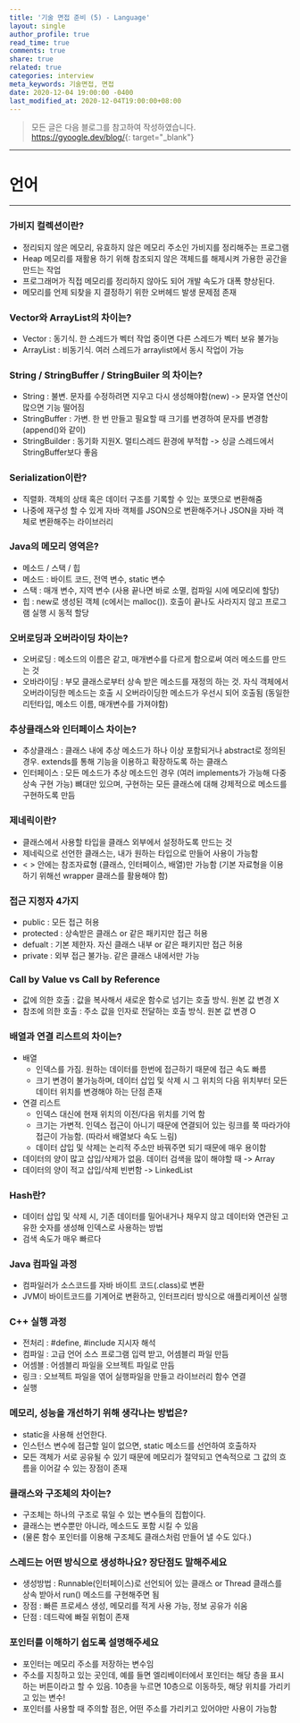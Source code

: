 ```yaml
---
title: '기술 면접 준비 (5) - Language'
layout: single
author_profile: true
read_time: true
comments: true
share: true
related: true
categories: interview
meta_keywords: 기술면접, 면접
date: 2020-12-04 19:00:00 -0400
last_modified_at: 2020-12-04T19:00:00+08:00
---
```


> 모든 글은 다음 블로그를 참고하여 작성하였습니다.<br> <https://gyoogle.dev/blog/>{: target="\_blank"}

<hr>

# 언어

<hr>

### 가비지 컬렉션이란?

-   정리되지 않은 메모리, 유효하지 않은 메모리 주소인 가비지를 정리해주는 프로그램
-   Heap 메모리를 재활용 하기 위해 참조되지 않은 객체드를 해제시켜 가용한 공간을 만드는 작업
-   프로그래머가 직접 메모리를 정리하지 않아도 되어 개발 속도가 대폭 향상된다.
-   메모리를 언제 되찾을 지 결정하기 위한 오버헤드 발생 문제점 존재

### Vector와 ArrayList의 차이는?

-   Vector : 동기식. 한 스레드가 벡터 작업 중이면 다른 스레드가 벡터 보유 불가능
-   ArrayList : 비동기식. 여러 스레드가 arraylist에서 동시 작업이 가능

### String / StringBuffer / StringBuiler 의 차이는?

-   String : 불변. 문자를 수정하려면 지우고 다시 생성해야함(new) -> 문자열 연산이 많으면 기능 떨어짐
-   StringBuffer : 가변. 한 번 만들고 필요할 때 크기를 변경하여 문자를 변경함 (append()와 같이)
-   StringBuilder : 동기화 지원X. 멀티스레드 환경에 부적합 -> 싱글 스레드에서 StringBuffer보다 좋음

### Serialization이란?

-   직렬화. 객체의 상태 혹은 데이터 구조를 기록할 수 있는 포맷으로 변환해줌
-   나중에 재구성 할 수 있게 자바 객체를 JSON으로 변환해주거나 JSON을 자바 객체로 변환해주는 라이브러리

### Java의 메모리 영역은?

-   메소드 / 스택 / 힙
-   메소드 : 바이트 코드, 전역 변수, static 변수
-   스택 : 매개 변수, 지역 변수 (사용 끝나면 바로 소멸, 컴파일 시에 메모리에 할당)
-   힙 : new로 생성된 객체 (c에서는 malloc()). 호출이 끝나도 사라지지 않고 프로그램 실행 시 동적 할당

### 오버로딩과 오버라이딩 차이는?

-   오버로딩 : 메소드의 이름은 같고, 매개변수를 다르게 함으로써 여러 메소드를 만드는 것
-   오바라이딩 : 부모 클래스로부터 상속 받은 메소드를 재정의 하는 것. 자식 객체에서 오버라이딩한 메소드는 호출 시 오버라이딩한 메소드가 우선시 되어 호출됨 (동일한 리턴타입, 메소드 이름, 매개변수를 가져야함)

### 추상클래스와 인터페이스 차이는?

-   추상클래스 : 클래스 내에 추상 메소드가 하나 이상 포함되거나 abstract로 정의된 경우. extends를 통해 기능을 이용하고 확장하도록 하는 클래스
-   인터페이스 : 모든 메소드가 추상 메소드인 경우 (여러 implements가 가능해 다중 상속 구현 가능) 뼈대만 있으며, 구현하는 모든 클래스에 대해 강제적으로 메소드를 구현하도록 만듬

### 제네릭이란?

-   클래스에서 사용할 타입을 클래스 외부에서 설정하도록 만드는 것
-   제네릭으로 선언한 클래스는, 내가 원하는 타입으로 만들어 사용이 가능함
-   < > 안에는 참조자료형 (클래스, 인터페이스, 배열)만 가능함
    (기본 자료형을 이용하기 위해선 wrapper 클래스를 활용해야 함)

### 접근 지정자 4가지

-   public : 모든 접근 허용
-   protected : 상속받은 클래스 or 같은 패키지만 접근 허용
-   defualt : 기본 제한자. 자신 클래스 내부 or 같은 패키지만 접근 허용
-   private : 외부 접근 불가능. 같은 클래스 내에서만 가능

### Call by Value vs Call by Reference

-   값에 의한 호출 : 값을 복사해서 새로운 함수로 넘기는 호출 방식. 원본 값 변경 X
-   참조에 의한 호출 : 주소 값을 인자로 전달하는 호출 방식. 원본 값 변경 O

### 배열과 연결 리스트의 차이는?

-   배열
    -   인덱스를 가짐. 원하는 데이터를 한번에 접근하기 때문에 접근 속도 빠름
    -   크기 변경이 불가능하며, 데이터 삽입 및 삭제 시 그 위치의 다음 위치부터 모든 데이터 위치를 변경해야 하는 단점 존재
-   연결 리스트
    -   인덱스 대신에 현재 위치의 이전/다음 위치를 기억 함
    -   크기는 가변적. 인덱스 접근이 아니기 때문에 연결되어 있는 링크를 쭉 따라가야 접근이 가능함. (따라서 배열보다 속도 느림)
    -   데이터 삽입 및 삭제는 논리적 주소만 바꿔주면 되기 때문에 매우 용이함
-   데이터의 양이 많고 삽입/삭제가 없음. 데이터 검색을 많이 해야할 때 -> Array
-   데이터의 양이 적고 삽입/삭제 빈번함 -> LinkedList

### Hash란?

-   데이터 삽입 및 삭제 시, 기존 데이터를 밀어내거나 채우지 않고 데이터와 연관된 고유한 숫자를 생성해 인덱스로 사용하는 방법
-   검색 속도가 매우 빠르다

### Java 컴파일 과정

-   컴파일러가 소스코드를 자바 바이트 코드(.class)로 변환
-   JVM이 바이트코드를 기계어로 변환하고, 인터프리터 방식으로 애플리케이션 실행

### C++ 실행 과정

-   전처리 : #define, #include 지시자 해석
-   컴파일 : 고급 언어 소스 프로그램 입력 받고, 어셈블리 파일 만듬
-   어셈블 : 어셈블리 파일을 오브젝트 파일로 만듬
-   링크 : 오브젝트 파일을 엮어 실행파일을 만들고 라이브러리 함수 연결
-   실행

### 메모리, 성능을 개선하기 위해 생각나는 방법은?

-   static을 사용해 선언한다.
-   인스턴스 변수에 접근할 일이 없으면, static 메소드를 선언하여 호출하자
-   모든 객체가 서로 공유될 수 있기 때문에 메모리가 절약되고 연속적으로 그 값의 흐름을 이어갈 수 있는 장점이 존재

### 클래스와 구조체의 차이는?

-   구조체는 하나의 구조로 묶일 수 있는 변수들의 집합이다.
-   클래스는 변수뿐만 아니라, 메소드도 포함 시킬 수 있음
-   (물론 함수 포인터를 이용해 구조체도 클래스처럼 만들어 낼 수도 있다.)

### 스레드는 어떤 방식으로 생성하나요? 장단점도 말해주세요

-   생성방법 : Runnable(인터페이스)로 선언되어 있는 클래스 or Thread 클래스를 상속 받아서 run() 메소드를 구현해주면 됨
-   장점 : 빠른 프로세스 생성, 메모리를 적게 사용 가능, 정보 공유가 쉬움
-   단점 : 데드락에 빠질 위험이 존재

### 포인터를 이해하기 쉽도록 설명해주세요

-   포인터는 메모리 주소를 저장하는 변수임
-   주소를 지칭하고 있는 곳인데, 예를 들면 엘리베이터에서 포인터는 해당 층을 표시하는 버튼이라고 할 수 있음. 10층을 누르면 10층으로 이동하듯, 해당 위치를 가리키고 있는 변수!
-   포인터를 사용할 때 주의할 점은, 어떤 주소를 가리키고 있어야만 사용이 가능함
